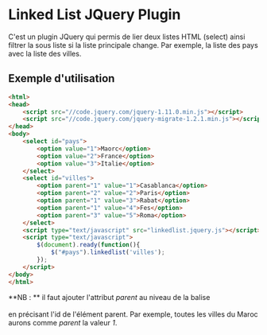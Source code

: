 Linked List JQuery Plugin
=========================
C'est un plugin JQuery qui permis de lier deux listes HTML (select) ainsi filtrer la sous liste si la liste principale change. Par exemple, la liste des pays avec la liste des villes.

Exemple d'utilisation
--------------------
```html
<html>
<head>
	<script src="//code.jquery.com/jquery-1.11.0.min.js"></script>
	<script src="//code.jquery.com/jquery-migrate-1.2.1.min.js"></script>
</head>
<body>
	<select id="pays">
		<option value="1">Maorc</option>
		<option value="2">France</option>
		<option value="3">Italie</option>
	</select>
	<select id="villes">
		<option parent="1" value="1">Casablanca</option>
		<option parent="2" value="2">Paris</option>
		<option parent="1" value="3">Rabat</option>
		<option parent="1" value="4">Fes</option>
		<option parent="3" value="5">Roma</option>
	</select>
	<script type="text/javascript" src="linkedlist.jquery.js"></script>
	<script type="text/javascript">
		$(document).ready(function(){
			$("#pays").linkedlist('villes');
		});
	</script>
</body>
</html>
```
**NB : ** il faut ajouter l'attribut *parent* au niveau de la balise *<option>* en précisant l'id de l'élément parent.
Par exemple, toutes les villes du Maroc aurons comme *parent* la valeur *1*.

